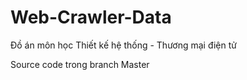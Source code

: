 # Web-Crawler-Data
Đồ án môn học Thiết kế hệ thống - Thương mại điện tử

Source code trong branch Master
